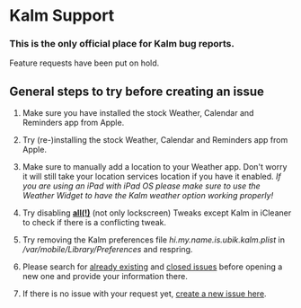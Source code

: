 Kalm Support
===

### This is the only official place for Kalm bug reports.
Feature requests have been put on hold.

## General steps to try before creating an issue

1. Make sure you have installed the stock Weather, Calendar and Reminders app from Apple.

2. Try (re-)installing the stock Weather, Calendar and Reminders app from Apple.

3. Make sure to manually add a location to your Weather app. Don't worry it will still take your location services location if you have it enabled. *If you are using an iPad with iPad OS please make sure to use the Weather Widget to have the Kalm weather option working properly!*

4. Try disabling **<ins>all(!)</ins>** (not only lockscreen) Tweaks except Kalm in iCleaner to check if there is a conflicting tweak.

5. Try removing the Kalm preferences file *hi.my.name.is.ubik.kalm.plist* in */var/mobile/Library/Preferences* and respring.

6. Please search for [already existing](https://github.com/himynameisubik/Kalm-support/issues) and [closed issues](https://github.com/himynameisubik/Kalm-support/issues?q=is%3Aissue+is%3Aclosed) before opening a new one and provide your information there.

7. If there is no issue with your request yet, [create a new issue here](https://github.com/himynameisubik/Kalm-support/issues/new/choose).
